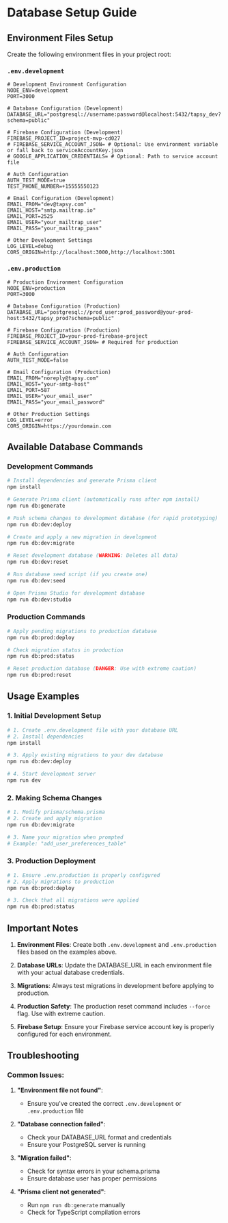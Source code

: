 # Database Setup Guide

## Environment Files Setup

Create the following environment files in your project root:

### `.env.development`
```env
# Development Environment Configuration
NODE_ENV=development
PORT=3000

# Database Configuration (Development)
DATABASE_URL="postgresql://username:password@localhost:5432/tapsy_dev?schema=public"

# Firebase Configuration (Development)
FIREBASE_PROJECT_ID=project-mvp-cd027
# FIREBASE_SERVICE_ACCOUNT_JSON= # Optional: Use environment variable or fall back to serviceAccountKey.json
# GOOGLE_APPLICATION_CREDENTIALS= # Optional: Path to service account file

# Auth Configuration
AUTH_TEST_MODE=true
TEST_PHONE_NUMBER=+15555550123

# Email Configuration (Development)
EMAIL_FROM="dev@tapsy.com"
EMAIL_HOST="smtp.mailtrap.io"
EMAIL_PORT=2525
EMAIL_USER="your_mailtrap_user"
EMAIL_PASS="your_mailtrap_pass"

# Other Development Settings
LOG_LEVEL=debug
CORS_ORIGIN=http://localhost:3000,http://localhost:3001
```

### `.env.production`
```env
# Production Environment Configuration
NODE_ENV=production
PORT=3000

# Database Configuration (Production)
DATABASE_URL="postgresql://prod_user:prod_password@your-prod-host:5432/tapsy_prod?schema=public"

# Firebase Configuration (Production)
FIREBASE_PROJECT_ID=your-prod-firebase-project
FIREBASE_SERVICE_ACCOUNT_JSON= # Required for production

# Auth Configuration
AUTH_TEST_MODE=false

# Email Configuration (Production)
EMAIL_FROM="noreply@tapsy.com"
EMAIL_HOST="your-smtp-host"
EMAIL_PORT=587
EMAIL_USER="your_email_user"
EMAIL_PASS="your_email_password"

# Other Production Settings
LOG_LEVEL=error
CORS_ORIGIN=https://yourdomain.com
```

## Available Database Commands

### Development Commands

```bash
# Install dependencies and generate Prisma client
npm install

# Generate Prisma client (automatically runs after npm install)
npm run db:generate

# Push schema changes to development database (for rapid prototyping)
npm run db:dev:deploy

# Create and apply a new migration in development
npm run db:dev:migrate

# Reset development database (WARNING: Deletes all data)
npm run db:dev:reset

# Run database seed script (if you create one)
npm run db:dev:seed

# Open Prisma Studio for development database
npm run db:dev:studio
```

### Production Commands

```bash
# Apply pending migrations to production database
npm run db:prod:deploy

# Check migration status in production
npm run db:prod:status

# Reset production database (DANGER: Use with extreme caution)
npm run db:prod:reset
```

## Usage Examples

### 1. Initial Development Setup
```bash
# 1. Create .env.development file with your database URL
# 2. Install dependencies
npm install

# 3. Apply existing migrations to your dev database
npm run db:dev:deploy

# 4. Start development server
npm run dev
```

### 2. Making Schema Changes
```bash
# 1. Modify prisma/schema.prisma
# 2. Create and apply migration
npm run db:dev:migrate

# 3. Name your migration when prompted
# Example: "add_user_preferences_table"
```

### 3. Production Deployment
```bash
# 1. Ensure .env.production is properly configured
# 2. Apply migrations to production
npm run db:prod:deploy

# 3. Check that all migrations were applied
npm run db:prod:status
```

## Important Notes

1. **Environment Files**: Create both `.env.development` and `.env.production` files based on the examples above.

2. **Database URLs**: Update the DATABASE_URL in each environment file with your actual database credentials.

3. **Migrations**: Always test migrations in development before applying to production.

4. **Production Safety**: The production reset command includes `--force` flag. Use with extreme caution.

5. **Firebase Setup**: Ensure your Firebase service account key is properly configured for each environment.

## Troubleshooting

### Common Issues:

1. **"Environment file not found"**:
   - Ensure you've created the correct `.env.development` or `.env.production` file

2. **"Database connection failed"**:
   - Check your DATABASE_URL format and credentials
   - Ensure your PostgreSQL server is running

3. **"Migration failed"**:
   - Check for syntax errors in your schema.prisma
   - Ensure database user has proper permissions

4. **"Prisma client not generated"**:
   - Run `npm run db:generate` manually
   - Check for TypeScript compilation errors
